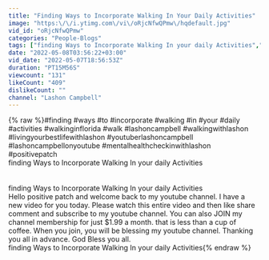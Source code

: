 ```yaml
---
title: "Finding Ways to Incorporate Walking In Your Daily Activities"
image: "https:\/\/i.ytimg.com\/vi\/oRjcNfwQPmw\/hqdefault.jpg"
vid_id: "oRjcNfwQPmw"
categories: "People-Blogs"
tags: ["finding Ways to Incorporate Walking In your daily Activities","find ways to walk","daily walk"]
date: "2022-05-08T03:56:22+03:00"
vid_date: "2022-05-07T18:56:53Z"
duration: "PT15M56S"
viewcount: "131"
likeCount: "409"
dislikeCount: ""
channel: "Lashon Campbell"
---
```

{% raw %}#finding #ways #to #incorporate #walking #in #your #daily #activities #walkinginflorida #walk #lashoncampbell #walkingwithlashon #livingyourbestlifewithlashon #youtuberlashoncampbell #lashoncampbellonyoutube #mentalhealthcheckinwithlashon #positivepatch<br />finding Ways to Incorporate Walking In your daily Activities<br /><br /><br />finding Ways to Incorporate Walking In your daily Activities<br />Hello positive patch and welcome back to my youtube channel. I have a new video for you today. Please watch this entire video and then like share comment and subscribe to my youtube channel. You can also JOIN my channel membership for just $1.99 a month. that is less than a cup of coffee. When you join, you will be blessing my youtube channel. Thanking you all in advance. God Bless you all.<br />finding Ways to Incorporate Walking In your daily Activities{% endraw %}
